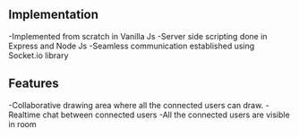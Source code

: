 ## Implementation
-Implemented from scratch in Vanilla Js
-Server side scripting done in Express and Node Js
-Seamless communication established using Socket.io library

## Features

-Collaborative drawing area where all the connected users can draw.
-Realtime chat between connected users
-All the connected users are visible in room


